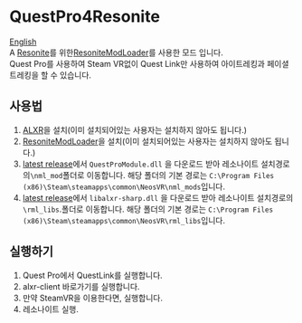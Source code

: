 # QuestPro4Resonite  
[English](/README.md)  
A [Resonite](https://resonite.com/)를 위한[ResoniteModLoader](https://github.com/resonite-modding-group/ResoniteModLoader)를 사용한 모드 입니다.  
Quest Pro를 사용하여 Steam VR없이 Quest Link만 사용하여 아이트레킹과 페이셜 트레킹을 할 수 있습니다.  

## 사용법  
1. [ALXR](/HowToInstallALXR-KR.md)을 설치(이미 설치되어있는 사용자는 설치하지 않아도 됩니다.)  
2. [ResoniteModLoader](https://github.com/resonite-modding-group/ResoniteModLoader)을 설치(이미 설치되어있는 사용자는 설치하지 않아도 됩니다.)  
3. [latest release](https://github.com/sjsanjsrh/QuestPro4Resonite/releases/latest)에서 ``QuestProModule.dll`` 을 다운로드 받아 레소나이트 설치경로의``\nml_mod``폴더로 이동합니다. 해당 폴더의 기본 경로는 ``C:\Program Files (x86)\Steam\steamapps\common\NeosVR\nml_mods``입니다.  
4. [latest release](https://github.com/sjsanjsrh/QuestPro4Resonite/releases/latest)에서 ``libalxr-sharp.dll`` 을 다운로드 받아 레소나이트 설치경로의 ``\rml_libs``.폴더로 이동합니다. 해당 폴더의 기본 경로는 ``C:\Program Files (x86)\Steam\steamapps\common\NeosVR\rml_libs``입니다.

## 실행하기  
1. Quest Pro에서 QuestLink를 실행합니다.
2. alxr-client 바로가기를 실행합니다.
3. 만약 SteamVR을 이용한다면, 실행합니다.
4. 레소나이트 실행.
